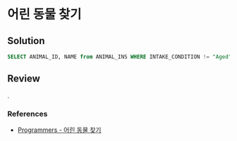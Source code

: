 # 어린 동물 찾기

## Solution

```sql
SELECT ANIMAL_ID, NAME from ANIMAL_INS WHERE INTAKE_CONDITION != "Aged" ORDER BY ANIMAL_ID ASC
```

## Review

.

### References

- [Programmers - 어린 동물 찾기](https://school.programmers.co.kr/learn/courses/30/lessons/59037)
